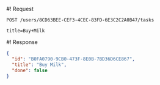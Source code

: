 #! Request
```
POST /users/8CD63BEE-CEF3-4CEC-83FD-6E3C2C2A0B47/tasks

title=Buy+Milk
```

#! Response
```json
{ 
  "id": "B0FA0790-9CB0-473F-8E0B-7BD36D6CE867",
  "title": "Buy Milk",
  "done": false
}
```